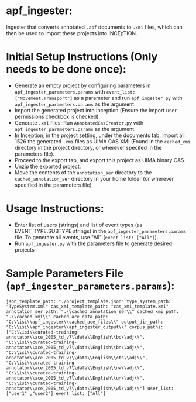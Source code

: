 # apf_ingester:
Ingester that converts annotated `.apf` documents to `.xmi` files, which can then be used to import these projects into INCEpTION.

# Initial Setup Instructions (Only needs to be done once):
- Generate an empty project by configuring parameters in `apf_ingester_parameters.params` with
`event_list: ["Movement.Transport"]` as a parameter
and run `apf_ingester.py` with `apf_ingester_parameters.params` as the argument.
- Import the generated project into Inception (Ensure the import user permissions checkbox is checked).
- Generate `.xmi` files: Run `AnnotatedCasCreator.py` with `apf_ingester_parameters.params` as the argument.
- In Inception, in the project setting, under the documents tab, import all 1526 the generated `.xmi` files as UIMA CAS XMI (Found in the `cached_xmi` directory in the project directory, or wherever specifed in the parameters file).
- Proceed to the export tab, and export this project as UIMA binary CAS.
- Unzip the exported project.
- Move the contents of the `annotation_ser` directory to the `cached_annotation_ser` directory in your home folder (or wherever specified in the parameters file)

# Usage Instructions:
- Enter list of users (strings) and list of event types (as EVENT_TYPE.SUBTYPE strings) in the `apf_ingester_parameters.params` file. To generate all events, use "All" (`event_list: ["All"]`).
- Run `apf_ingester.py` with the parameters file to generate desired projects

# Sample Parameters File (`apf_ingester_parameters.params`):
`json_template_path: "./project_template.json"
type_system_path: "TypeSystem.xml"
cas_xmi_template_path: "cas_xmi_template.xmi"
annotation_ser_path: ".\\cached_annotation_ser\\"
cached_xmi_path: ".\\cached_xmi\\"
cached_ace_data_path: "C:\\isi\\apf_ingester\\cached_ace_files\\"
output_dir_path: "C:\\isi\\apf_ingester\\apf_ingester_output\\"
corpus_paths: ["C:\\isi\\curated-training-annotator\\ace_2005_td_v7\\data\\English\\bc\\adj\\",
               "C:\\isi\\curated-training-annotator\\ace_2005_td_v7\\data\\English\\bn\\adj\\",
               "C:\\isi\\curated-training-annotator\\ace_2005_td_v7\\data\\English\\cts\\adj\\",
               "C:\\isi\\curated-training-annotator\\ace_2005_td_v7\\data\\English\\nw\\adj\\",
               "C:\\isi\\curated-training-annotator\\ace_2005_td_v7\\data\\English\\un\\adj\\",
               "C:\\isi\\curated-training-annotator\\ace_2005_td_v7\\data\\English\\wl\\adj\\"]
user_list: ["user1" ,"user2"]
event_list: ["All"]`